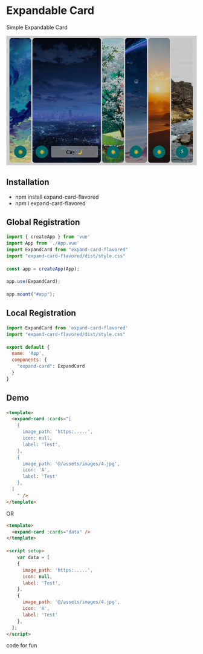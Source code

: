 # Expandable Card

Simple Expandable Card

![Alt text](image.png)

## Installation

- npm install expand-card-flavored
- npm i expand-card-flavored

## Global Registration

```javascript
import { createApp } from 'vue'
import App from './App.vue'
import ExpandCard from "expand-card-flavored"
import "expand-card-flavored/dist/style.css"

const app = createApp(App);

app.use(ExpandCard);

app.mount("#app");
```

## Local Registration

```javascript
import ExpandCard from 'expand-card-flavored'
import "expand-card-flavored/dist/style.css"

export default {
  name: 'App',
  components: {
    "expand-card": ExpandCard
  }
}
```

## Demo

```html
<template>
  <expand-card :cards="[
    {
      image_path: 'https:.....', 
      icon: null,
      label: 'Test',
    },
    {
      image_path: '@/assets/images/4.jpg',
      icon: 'A',
      label: 'Test'
    },
  ]
    " />
</template>
```
OR
```html
<template>
  <expand-card :cards="data" />
</template>

<script setup>
    var data = [
    {
      image_path: 'https:.....', 
      icon: null,
      label: 'Test',
    },
    {
      image_path: '@/assets/images/4.jpg',
      icon: 'A',
      label: 'Test'
    },
  ];
</script>
```

code for fun